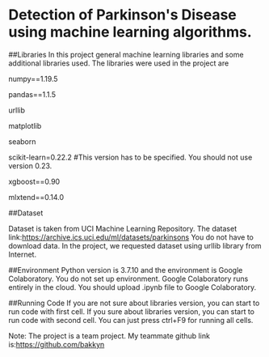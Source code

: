 # Detection of Parkinson's Disease using machine learning algorithms.
 
##Libraries
In this project general machine learning libraries and some additional libraries used. The libraries were used in the project are

numpy==1.19.5

pandas==1.1.5

urllib

matplotlib

seaborn

scikit-learn=0.22.2 #This version has to be specified. You should not use version 0.23.

xgboost==0.90

mlxtend==0.14.0

##Dataset

Dataset is taken from UCI Machine Learning Repository. The dataset link:https://archive.ics.uci.edu/ml/datasets/parkinsons
You do not have to download data. In the project, we requested dataset using urllib library from Internet.

##Environment
Python version is 3.7.10 and the environment is Google Colaboratory. You do not set up environment. Google Colaboratory runs entirely in the cloud. You should upload .ipynb file to Google Colaboratory. 

##Running Code
If you are not sure about libraries version, you can start to run code with first cell. If you sure about libraries version, you can start to run code with second cell. You can just press ctrl+F9 for running all cells.

Note: The project is a team project. My teammate github link is:https://github.com/bakkyn
